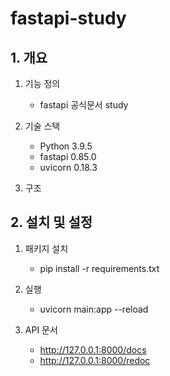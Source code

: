 fastapi-study
===============

## 1. 개요

1. 기능 정의
   - fastapi 공식문서 study

1. 기술 스택
   - Python 3.9.5
   - fastapi 0.85.0
   - uvicorn 0.18.3

1. 구조


## 2. 설치 및 설정

1. 패키지 설치
   - pip install -r requirements.txt

2. 실행
   - uvicorn main:app --reload

3. API 문서
   - http://127.0.0.1:8000/docs
   - http://127.0.0.1:8000/redoc
